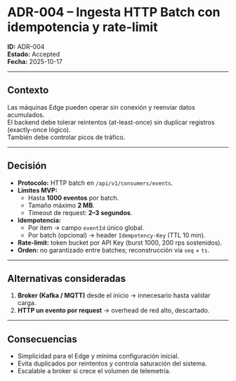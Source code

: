 # ADR-004 – Ingesta HTTP Batch con idempotencia y rate-limit

**ID:** ADR-004  
**Estado:** Accepted  
**Fecha:** 2025-10-17

---

## Contexto

Las máquinas Edge pueden operar sin conexión y reenviar datos acumulados.  
El backend debe tolerar reintentos (at-least-once) sin duplicar registros (exactly-once lógico).  
También debe controlar picos de tráfico.

---

## Decisión

- **Protocolo:** HTTP batch en `/api/v1/consumers/events`.
- **Límites MVP:**
  - Hasta **1000 eventos** por batch.
  - Tamaño máximo **2 MB**.
  - Timeout de request: **2–3 segundos**.
- **Idempotencia:**
  - Por item → campo `eventId` único global.
  - Por batch (opcional) → header `Idempotency-Key` (TTL 10 min).
- **Rate-limit:** token bucket por API Key (burst 1000, 200 rps sostenidos).
- **Orden:** no garantizado entre batches; reconstrucción vía `seq` + `ts`.

---

## Alternativas consideradas

1. **Broker (Kafka / MQTT)** desde el inicio → innecesario hasta validar carga.
2. **HTTP un evento por request** → overhead de red alto, descartado.

---

## Consecuencias

- Simplicidad para el Edge y mínima configuración inicial.
- Evita duplicados por reintentos y controla saturación del sistema.
- Escalable a broker si crece el volumen de telemetría.
